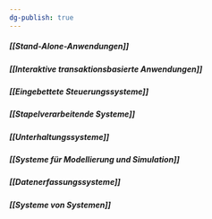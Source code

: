 ```yaml
---
dg-publish: true
---
```


##### [[Stand-Alone-Anwendungen]]

##### [[Interaktive transaktionsbasierte Anwendungen]]

##### [[Eingebettete Steuerungssysteme]]

##### [[Stapelverarbeitende Systeme]]

##### [[Unterhaltungssysteme]]

##### [[Systeme für Modellierung und Simulation]]

##### [[Datenerfassungssysteme]]

##### [[Systeme von Systemen]]




